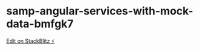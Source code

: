 # samp-angular-services-with-mock-data-bmfgk7

[Edit on StackBlitz ⚡️](https://stackblitz.com/edit/samp-angular-services-with-mock-data-bmfgk7)